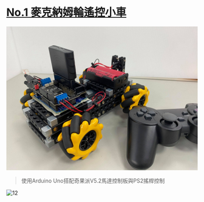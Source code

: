 # [No.1 麥克納姆輪遙控小車](https://github.com/KUBOT-Robot/FAFABOT/tree/FAFABOT-No.1)

<img src="https://github.com/KUBOT-Robot/FAFABOT/blob/resource/FAFABOT-No1/1.jpg?raw=true" width="700">

>使用Arduino Uno搭配奇果派V5.2馬達控制板與PS2搖桿控制

![12](https://github.com/KUBOT-Robot/FAFABOT/blob/resource/FAFABOT-No1/12.gif?raw=true)